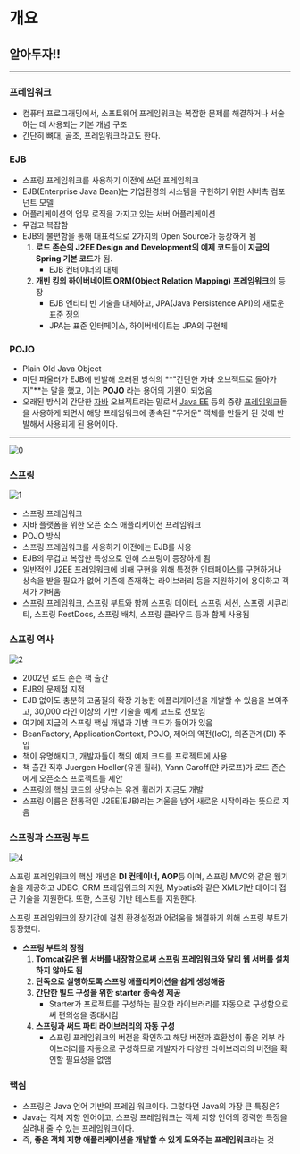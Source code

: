 # 개요

## 알아두자!!

---

### 프레임워크

- 컴퓨터 프로그래밍에서, 소프트웨어 프레임워크는 복잡한 문제를 해결하거나 서술하는 데 사용되는 기본 개념 구조
- 간단히 뼈대, 골조, 프레임워크라고도 한다.

### EJB

- 스프링 프레임워크를 사용하기 이전에 쓰던 프레임워크
- EJB(Enterprise Java Bean)는 기업환경의 시스템을 구현하기 위한 서버측 컴포넌트 모델
- 어플리케이션의 업무 로직을 가지고 있는 서버 어플리케이션
- 무겁고 복잡함
- EJB의 불편함을 통해 대표적으로 2가지의 Open Source가 등장하게 됨
    1. **로드 존슨의 J2EE Design and Development의 예제 코드**들이 **지금의 Spring 기본 코드**가 됨.
        - EJB 컨테이너의 대체
    2. **개빈 킹의 하이버네이트 ORM(Object Relation Mapping) 프레임워크**의 등장
        - EJB 엔티티 빈 기술을 대체하고, JPA(Java Persistence API)의 새로운 표준 정의
        - JPA는 표준 인터페이스, 하이버네이트는 JPA의 구현체

### POJO

- Plain Old Java Object
- 마틴 파울러가 EJB에 반발해 오래된 방식의 **"간단한 자바 오브젝트로 돌아가자"**는 말을 했고, 이는 **POJO** 라는 용어의 기원이 되었음
- 오래된 방식의 간단한 [자바](https://ko.wikipedia.org/wiki/%EC%9E%90%EB%B0%94_(%ED%94%84%EB%A1%9C%EA%B7%B8%EB%9E%98%EB%B0%8D_%EC%96%B8%EC%96%B4)) 오브젝트라는 말로서 [Java EE](https://ko.wikipedia.org/wiki/Java_EE) 등의 중량 [프레임워크](https://ko.wikipedia.org/wiki/%ED%94%84%EB%A0%88%EC%9E%84%EC%9B%8C%ED%81%AC)들을 사용하게 되면서 해당 프레임워크에 종속된 "무거운" 객체를 만들게 된 것에 반발해서 사용되게 된 용어이다.

---

![0](https://user-images.githubusercontent.com/77624879/163496185-752a4d90-01d9-433a-9457-eb758cf50423.jpg)

### 스프링

![1](https://user-images.githubusercontent.com/77624879/163496184-e1262bed-ed46-4880-a21f-7547b762fac8.png)

- 스프링 프레임워크
- 자바 플랫폼을 위한 오픈 소스 애플리케이션 프레임워크
- POJO 방식
- 스프링 프레임워크를 사용하기 이전에는 EJB를 사용
- EJB의 무겁고 복잡한 특성으로 인해 스프링이 등장하게 됨
- 일반적인 J2EE 프레임워크에 비해 구현을 위해 특정한 인터페이스를 구현하거나 상속을 받을 필요가 없어 기존에 존재하는 라이브러리 등을 지원하기에 용이하고 객체가 가벼움
- 스프링 프레임워크, 스프링 부트와 함께 스프링 데이터, 스프링 세션, 스프링 시큐리티, 스프링 RestDocs, 스프링 배치, 스프링 클라우드 등과 함께 사용됨

### **스프링 역사**

![2](https://user-images.githubusercontent.com/77624879/163496186-6fa11652-acff-4e9d-ad72-312abb5e3fac.jpg)

- 2002년 로드 존슨 책 출간
- EJB의 문제점 지적
- EJB 없이도 충분히 고품질의 확장 가능한 애플리케이션을 개발할 수 있음을 보여주고, 30,000 라인 이상의 기반 기술을 예제 코드로 선보임
- 여기에 지금의 스프링 핵심 개념과 기반 코드가 들어가 있음
- BeanFactory, ApplicationContext, POJO, 제어의 역전(IoC), 의존관계(DI) 주입
- 책이 유명해지고, 개발자들이 책의 예제 코드를 프로젝트에 사용
- 책 출간 직후 Juergen Hoeller(유겐 휠러), Yann Caroff(얀 카로프)가 로드 존슨에게 오픈소스 프로젝트를 제안
- 스프링의 핵심 코드의 상당수는 유겐 휠러가 지금도 개발
- 스프링 이름은 전통적인 J2EE(EJB)라는 겨울을 넘어 새로운 시작이라는 뜻으로 지음

### 스프링과 스프링 부트

![4](https://user-images.githubusercontent.com/77624879/163496182-7d6838f3-a8fb-4425-8a41-1c470e015aab.png)

스프링 프레임워크의 핵심 개념은 **DI 컨테이너, AOP**등 이며, 스프링 MVC와 같은 웹기술을 제공하고 JDBC, ORM 프레임워크의 지원, Mybatis와 같은 XML기반 데이터 접근 기술을 지원한다. 또한, 스프링 기반 테스트를 지원한다.

스프링 프레임워크의 장기간에 걸친 환경설정과 어려움을 해결하기 위해 스프링 부트가 등장했다.

- **스프링 부트의 장점**
    1. **Tomcat같은 웹 서버를 내장함으로써 스프링 프레임워크와 달리 웹 서버를 설치하지 않아도 됨**
    2. **단독으로 실행하도록 스프링 애플리케이션을 쉽게 생성해줌**
    3. **간단한 빌드 구성을 위한 starter 종속성 제공**
        - Starter가 프로젝트를 구성하는 필요한 라이브러리를 자동으로 구성함으로써 편의성을 증대시킴
    4. **스프링과 써드 파티 라이브러리의 자동 구성**
        - 스프링 프레임워크의 버전을 확인하고 해당 버전과 호환성이 좋은 외부 라이브러리를 자동으로 구성하므로 개발자가 다양한 라이브러리의 버전을 확인할 필요성을 없앰
        

### 핵심

- 스프링은 Java 언어 기반의 프레임 워크이다. 그렇다면 Java의 가장 큰 특징은?
- Java는 객체 지향 언어이고, 스프링 프레임워크는 객체 지향 언어의 강력한 특징을 살려내 줄 수 있는 프레임워크이다.
- 즉, **좋은 객체 지향 애플리케이션을 개발할 수 있게 도와주는 프레임워크**라는 것
